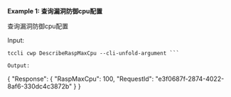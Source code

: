 **Example 1: 查询漏洞防御cpu配置**

查询漏洞防御cpu配置

Input: 

```
tccli cwp DescribeRaspMaxCpu --cli-unfold-argument ```

Output: 
```
{
    "Response": {
        "RaspMaxCpu": 100,
        "RequestId": "e3f0687f-2874-4022-8af6-330dc4c3872b"
    }
}
```

